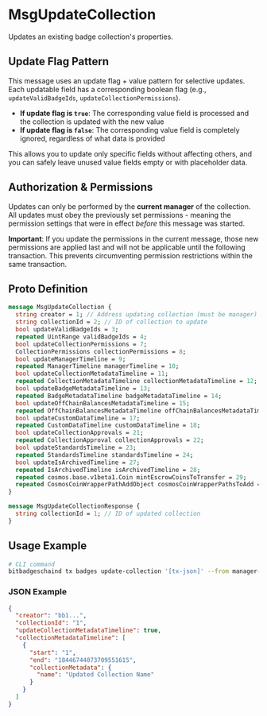 # MsgUpdateCollection

Updates an existing badge collection's properties.

## Update Flag Pattern

This message uses an update flag + value pattern for selective updates. Each updatable field has a corresponding boolean flag (e.g., `updateValidBadgeIds`, `updateCollectionPermissions`). 

- **If update flag is `true`**: The corresponding value field is processed and the collection is updated with the new value
- **If update flag is `false`**: The corresponding value field is completely ignored, regardless of what data is provided

This allows you to update only specific fields without affecting others, and you can safely leave unused value fields empty or with placeholder data.

## Authorization & Permissions

Updates can only be performed by the **current manager** of the collection. All updates must obey the previously set permissions - meaning the permission settings that were in effect *before* this message was started.

**Important**: If you update the permissions in the current message, those new permissions are applied last and will not be applicable until the following transaction. This prevents circumventing permission restrictions within the same transaction.

## Proto Definition

```protobuf
message MsgUpdateCollection {
  string creator = 1; // Address updating collection (must be manager)
  string collectionId = 2; // ID of collection to update
  bool updateValidBadgeIds = 3;
  repeated UintRange validBadgeIds = 4;
  bool updateCollectionPermissions = 7;
  CollectionPermissions collectionPermissions = 8;
  bool updateManagerTimeline = 9;
  repeated ManagerTimeline managerTimeline = 10;
  bool updateCollectionMetadataTimeline = 11;
  repeated CollectionMetadataTimeline collectionMetadataTimeline = 12;
  bool updateBadgeMetadataTimeline = 13;
  repeated BadgeMetadataTimeline badgeMetadataTimeline = 14;
  bool updateOffChainBalancesMetadataTimeline = 15;
  repeated OffChainBalancesMetadataTimeline offChainBalancesMetadataTimeline = 16;
  bool updateCustomDataTimeline = 17;
  repeated CustomDataTimeline customDataTimeline = 18;
  bool updateCollectionApprovals = 21;
  repeated CollectionApproval collectionApprovals = 22;
  bool updateStandardsTimeline = 23;
  repeated StandardsTimeline standardsTimeline = 24;
  bool updateIsArchivedTimeline = 27;
  repeated IsArchivedTimeline isArchivedTimeline = 28;
  repeated cosmos.base.v1beta1.Coin mintEscrowCoinsToTransfer = 29;
  repeated CosmosCoinWrapperPathAddObject cosmosCoinWrapperPathsToAdd = 30;
}

message MsgUpdateCollectionResponse {
  string collectionId = 1; // ID of updated collection
}
```

## Usage Example

```bash
# CLI command
bitbadgeschaind tx badges update-collection '[tx-json]' --from manager-key
```

### JSON Example
```json
{
  "creator": "bb1...",
  "collectionId": "1",
  "updateCollectionMetadataTimeline": true,
  "collectionMetadataTimeline": [
    {
      "start": "1",
      "end": "18446744073709551615",
      "collectionMetadata": {
        "name": "Updated Collection Name"
      }
    }
  ]
}
```